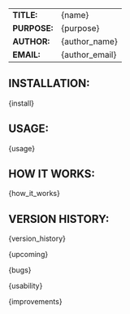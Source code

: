 |             |                |
|-------------|----------------|
|**TITLE:**   | {name}         |
|**PURPOSE:** | {purpose}      |
|**AUTHOR:**  | {author_name}  |
|**EMAIL:**   | {author_email} |


## INSTALLATION:

{install}

## USAGE:

{usage}

## HOW IT WORKS:

{how_it_works}

## VERSION HISTORY:

{version_history}

{upcoming}

{bugs}

{usability}

{improvements}
